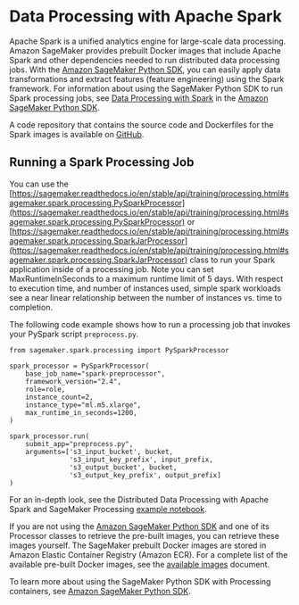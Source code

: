# Data Processing with Apache Spark<a name="use-spark-processing-container"></a>

 Apache Spark is a unified analytics engine for large\-scale data processing\. Amazon SageMaker provides prebuilt Docker images that include Apache Spark and other dependencies needed to run distributed data processing jobs\. With the [Amazon SageMaker Python SDK](https://github.com/aws/sagemaker-python-sdk#installing-the-sagemaker-python-sdk), you can easily apply data transformations and extract features \(feature engineering\) using the Spark framework\. For information about using the SageMaker Python SDK to run Spark processing jobs, see [Data Processing with Spark](https://sagemaker.readthedocs.io/en/stable/amazon_sagemaker_processing.html#data-processing-with-spark) in the [Amazon SageMaker Python SDK](https://sagemaker.readthedocs.io/en/stable/)\. 

 

A code repository that contains the source code and Dockerfiles for the Spark images is available on [GitHub](https://github.com/aws/sagemaker-spark-container)\. 

## Running a Spark Processing Job<a name="use-spark-processing-container-how-to"></a>

 You can use the [https://sagemaker.readthedocs.io/en/stable/api/training/processing.html#sagemaker.spark.processing.PySparkProcessor](https://sagemaker.readthedocs.io/en/stable/api/training/processing.html#sagemaker.spark.processing.PySparkProcessor) or [https://sagemaker.readthedocs.io/en/stable/api/training/processing.html#sagemaker.spark.processing.SparkJarProcessor](https://sagemaker.readthedocs.io/en/stable/api/training/processing.html#sagemaker.spark.processing.SparkJarProcessor) class to run your Spark application inside of a processing job\. Note you can set MaxRuntimeInSeconds to a maximum runtime limit of 5 days\. With respect to execution time, and number of instances used, simple spark workloads see a near linear relationship between the number of instances vs\. time to completion\. 

 The following code example shows how to run a processing job that invokes your PySpark script `preprocess.py`\. 

```
from sagemaker.spark.processing import PySparkProcessor

spark_processor = PySparkProcessor(
    base_job_name="spark-preprocessor",
    framework_version="2.4",
    role=role,
    instance_count=2,
    instance_type="ml.m5.xlarge",
    max_runtime_in_seconds=1200,
)

spark_processor.run(
    submit_app="preprocess.py",
    arguments=['s3_input_bucket', bucket,
               's3_input_key_prefix', input_prefix,
               's3_output_bucket', bucket,
               's3_output_key_prefix', output_prefix]
)
```

 For an in\-depth look, see the Distributed Data Processing with Apache Spark and SageMaker Processing [example notebook](https://sagemaker-examples.readthedocs.io/en/latest/sagemaker_processing/spark_distributed_data_processing/sagemaker-spark-processing.html)\. 

 If you are not using the [Amazon SageMaker Python SDK](https://sagemaker.readthedocs.io/) and one of its Processor classes to retrieve the pre\-built images, you can retrieve these images yourself\. The SageMaker prebuilt Docker images are stored in Amazon Elastic Container Registry \(Amazon ECR\)\. For a complete list of the available pre\-built Docker images, see the [available images](https://github.com/aws/sagemaker-spark-container/blob/master/available_images.md) document\. 

 To learn more about using the SageMaker Python SDK with Processing containers, see [Amazon SageMaker Python SDK](https://sagemaker.readthedocs.io/en/stable/)\. 